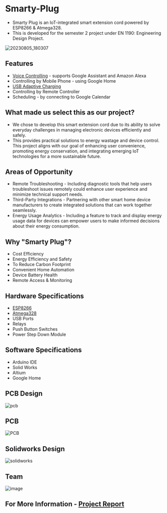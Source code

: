 # Smarty-Plug
* Smarty Plug is an IoT-integrated smart extension cord powered by ESP8266 & Atmega328.
* This is developed for the semester 2 project under EN 1190: Engineering Design Project.
  
![20230805_180307](https://github.com/LasithaAmarasinghe/Smarty-Plug/assets/106037441/18de8a2d-b9eb-4888-816d-3e4946caaf79)

## Features
 
* [Voice Controlling](https://github.com/LasithaAmarasinghe/Smarty-Plug/blob/main/Voice%20Control.mp4) - supports Google Assistant and Amazon Alexa
* Controlling by Mobile Phone - using Google Home 
* [USB Adaptive Charging](https://github.com/LasithaAmarasinghe/Smarty-Plug/blob/main/USB%20charging.mp4)
* Controlling by Remote Controller
* Scheduling - by connecting to Google Calendar

## What made us select this as our project?

* We chose to develop this smart extension cord due to its ability to solve everyday challenges in managing electronic devices efficiently and safely.
* This provides practical solutions to energy wastage and device control. This project aligns with our goal of enhancing user convenience, promoting energy conservation, and integrating emerging IoT technologies for a more sustainable future.

## Areas of Opportunity

* Remote Troubleshooting - Including diagnostic tools that help users troubleshoot issues remotely could enhance user experience and minimize technical support needs.
* Third-Party Integrations - Partnering with other smart home device manufacturers to create integrated solutions that can work together seamlessly.
* Energy Usage Analytics - Including a feature to track and display energy usage data for devices can empower users to make informed decisions about their energy consumption.

## Why "Smarty Plug"?

* Cost Efficiency
* Energy Efficiency and Safety
* To Reduce Carbon Footprint
* Convenient Home Automation
* Device Battery Health
* Remote Access & Monitoring

## Hardware Specifications

* [ESP8266](https://github.com/LasithaAmarasinghe/Smarty-Plug/blob/main/Data%20sheets/ESP8266.PDF)
* [Atmega328](https://github.com/LasithaAmarasinghe/Smarty-Plug/blob/main/Data%20sheets/ATMEGA328.PDF)
* USB Ports
* Relays
* Push Button Switches
* Power Step Down Module

## Software Specifications

* Arduino IDE
* Solid Works
* Altium
* Google Home

## PCB Design

![pcb](https://github.com/LasithaAmarasinghe/Smarty-Plug/assets/106037441/c4067350-08f6-48c0-a987-197e09814b93)

## PCB 

![PCB](https://github.com/LasithaAmarasinghe/Smarty-Plug/assets/106037441/6e54b8a1-ab34-4b89-92c8-6ff2f9dd6a27)

## Solidworks Design

![solidworks](https://github.com/LasithaAmarasinghe/Smarty-Plug/assets/106037441/df30b340-38dd-4b4b-93a3-ee9717be19d6)

## Team

![image](https://github.com/LasithaAmarasinghe/Smarty-Plug/assets/106037441/1e53f2e7-6078-4a04-b4ee-c26480316bee)

## For More Information - [Project Report](https://github.com/LasithaAmarasinghe/Smarty-Plug/blob/main/Project%20Report.pdf)
